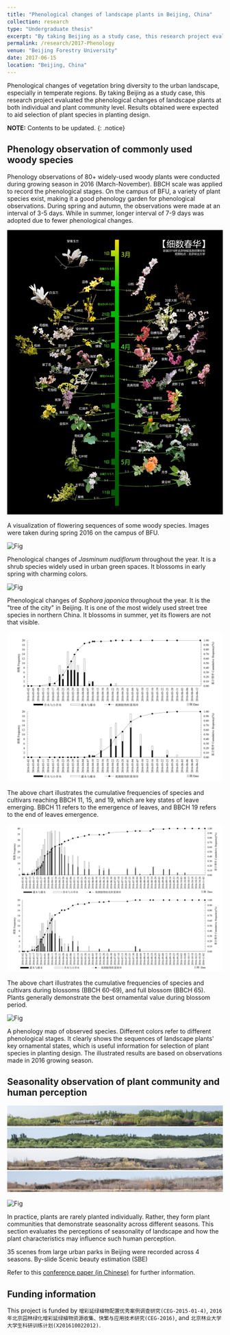 ```yaml
---
title: "Phenological changes of landscape plants in Beijing, China"
collection: research
type: "Undergraduate thesis"
excerpt: "By taking Beijing as a study case, this research project evaluated the phenological changes of landscape plants at both individual and plant community level."
permalink: /research/2017-Phenology
venue: "Beijing Forestry University"
date: 2017-06-15
location: "Beijing, China"
---
```

Phenological changes of vegetation bring diversity to the urban landscape, especially in temperate regions. By taking Beijing as a study case, this research project evaluated the phenological changes of landscape plants at both individual and plant community level. Results obtained were expected to aid selection of plant species in planting design.

**NOTE:** Contents to be updated.
{: .notice}

Phenology observation of commonly used woody species
----
Phenology observations of 80+ widely-used woody plants were conducted during growing season in 2016 (March-November). BBCH scale was applied to record the phenological stages. On the campus of BFU, a variety of plant species exist, making it a good phenology garden for phenological observations. During spring and autumn, the observations were made at an interval of 3-5 days. While in summer, longer interval of 7-9 days was adopted due to fewer phenological changes.


![Fig](/images/ResearchProjectImage/Phenology/Phenology1.jpg)

A visualization of flowering sequences of some woody species. Images were taken during spring 2016 on the campus of  BFU.

![Fig](/images/ResearchProjectImage/Phenology/Phenology2.jpg)

Phenological changes of <i>Jasminum nudiflorum</i> throughout the year. It is a shrub species widely used in urban green spaces. It blossoms in early spring with charming colors.

![Fig](/images/ResearchProjectImage/Phenology/Phenology4.jpg)

Phenological changes of <i>Sophora japonica</i> throughout the year. It is the "tree of the city" in Beijing. It is one of the most widely used street tree species in northern China. It blossoms in summer, yet its flowers are not that visible.

![Fig](/images/ResearchProjectImage/Phenology/Phenology5.jpg)

The above chart illustrates the cumulative frequencies of species and cultivars reaching BBCH 11, 15, and 19, which are key states of leave emerging. BBCH 11 refers to the emergence of leaves, and BBCH 19 refers to the end of leaves emergence.

![Fig](/images/ResearchProjectImage/Phenology/Phenology6.jpg)

The above chart illustrates the cumulative frequencies of species and cultivars during blossoms (BBCH 60-69), and full blossom (BBCH 65). Plants generally demonstrate the best ornamental value during blossom period.

![Fig](/images/ResearchProjectImage/Phenology/Phenology3.jpg)

A phenology map of observed species. Different colors refer to different phenological stages. It clearly shows the sequences of landscape plants' key ornamental states, which is useful information for selection of plant species in planting design. The illustrated results are based on observations made in 2016 growing season.

Seasonality observation of plant community and human perception
----

![Fig](/images/ResearchProjectImage/Phenology/OFseason.jpg)

![Fig](/images/ResearchProjectImage/Phenology/BFUseason.jpg)

In practice, plants are rarely planted individually. Rather, they form plant communities that demonstrate seasonality across different seasons. This section evaluates the perceptions of seasonality of landscape and how the plant characteristics may influence such human perception.

35 scenes from large urban parks in Beijing were recorded across 4 seasons. By-slide Scenic beauty estimation (SBE) 



Refer to this [conference paper (in Chinese)](https://kns.cnki.net/kcms/detail/detail.aspx?filename=ZGFV201810001093&dbcode=CPFD&dbname=CPFD2019&v=5JqWBzmqlGYADA7k6B-uYtsgZCyV1JCcIKnIA5cEPvRzdyZiyHsQ6dYBFfbRV_MOCM9lcUOZp34=) for further information.



Funding information
----
This project is funded by `增彩延绿植物配置优秀案例调查研究(CEG-2015-01-4)`, `2016年北京园林绿化增彩延绿植物资源收集、快繁与应用技术研究(CEG-2016)`, and `北京林业大学大学生科研训练计划(X201610022012)`.